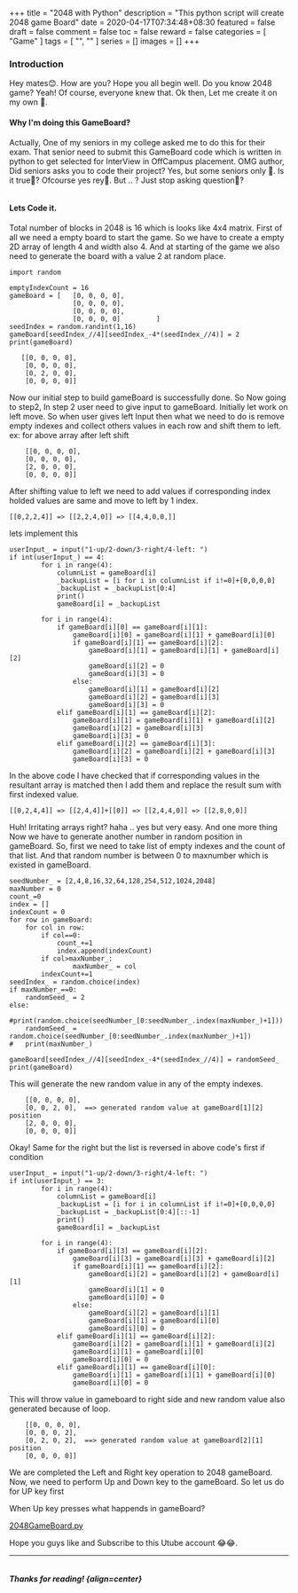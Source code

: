 +++
title = "2048 with Python"
description = "This python script will create 2048 game Board"
date = 2020-04-17T07:34:48+08:30
featured = false
draft = false
comment = false
toc = false
reward = false
categories = [
  "Game"
]
tags = [
  "",
  ""
]
series = []
images = []
+++
### Introduction 
Hey mates😊. How are you? Hope you all begin well. Do you know 2048 game? Yeah! Of course, everyone knew that. Ok then, Let me create it on my own 🥲.

#### Why I'm doing this GameBoard?
Actually, One of my seniors in my college asked me to do this for their exam. That senior need to submit this GameBoard code which is written in python to get selected for InterView in OffCampus placement. OMG author, Did seniors asks you to code their project? Yes, but some seniors only 🥱. Is it true😬? Ofcourse yes rey🤫. But .. ? Just stop asking question🤧?
```
```
#### Lets Code it.
Total number of blocks in 2048 is 16 which is looks like 4x4 matrix. First of all we need a empty board to start the game. So we have to create a empty 2D array of length 4 and width also 4. And at starting of the game we also need to generate the board with a value 2 at random place.
```python3
import random

emptyIndexCount = 16
gameBoard = [	[0, 0, 0, 0],
				[0, 0, 0, 0],
				[0, 0, 0, 0],
				[0, 0, 0, 0]         ]
seedIndex = random.randint(1,16)
gameBoard[seedIndex_//4][seedIndex_-4*(seedIndex_//4)] = 2
print(gameBoard)

```
       [[0, 0, 0, 0],
		[0, 0, 0, 0],
		[0, 2, 0, 0],
		[0, 0, 0, 0]]
		
Now our initial step to build gameBoard is successfully done. So Now going to step2,
In step 2 user need to give input to gameBoard. Initially let work on left move. So when user gives left Input then what we need to do is remove empty indexes and collect others values in each row and shift them to left.
ex: for above array after left shift

		[[0, 0, 0, 0],
		[0, 0, 0, 0],
		[2, 0, 0, 0],
		[0, 0, 0, 0]]

After shifting value to left we need to add values if corresponding index holded values are same and move to left by 1 index.

	[[0,2,2,4]] => [[2,2,4,0]] => [[4,4,0,0,]]

lets implement this
```python3
userInput_ = input("1-up/2-down/3-right/4-left: ")
if int(userInput_) == 4:
		for i in range(4):
			columnList = gameBoard[i]
			_backupList = [i for i in columnList if i!=0]+[0,0,0,0]
			_backupList = _backupList[0:4]
			print()
			gameBoard[i] = _backupList
			
		for i in range(4):
			if gameBoard[i][0] == gameBoard[i][1]:
				gameBoard[i][0] = gameBoard[i][1] + gameBoard[i][0]
				if gameBoard[i][1] == gameBoard[i][2]:
					gameBoard[i][1] = gameBoard[i][1] + gameBoard[i][2]
					gameBoard[i][2] = 0
					gameBoard[i][3] = 0
				else:
					gameBoard[i][1] = gameBoard[i][2]
					gameBoard[i][2] = gameBoard[i][3]
					gameBoard[i][3] = 0
			elif gameBoard[i][1] == gameBoard[i][2]:
				gameBoard[i][1] = gameBoard[i][1] + gameBoard[i][2]
				gameBoard[i][2] = gameBoard[i][3]
				gameBoard[i][3] = 0
			elif gameBoard[i][2] == gameBoard[i][3]:
				gameBoard[i][2] = gameBoard[i][2] + gameBoard[i][3]
				gameBoard[i][3] = 0

```
In the above code I have checked that if corresponding values in the resultant array is matched then I add them and replace the result sum with first indexed value.

	[[0,2,4,4]] => [[2,4,4]]+[[0]] => [[2,4,4,0]] => [[2,8,0,0]]

Huh! Irritating arrays right? haha .. yes but very easy. And one more thing Now we have to generate another number in random position in gameBoard. So, first we need to take list of empty indexes and the count of that list. And that random number is between 0 to maxnumber which is existed in gameBoard.
```python3
seedNumber_ = [2,4,8,16,32,64,128,254,512,1024,2048]
maxNumber = 0
count_=0
index = []
indexCount = 0
for row in gameBoard:
	for col in row:
		if col==0:
			count_+=1
			index.append(indexCount)
		if col>maxNumber_:
				maxNumber_ = col
		indexCount+=1
seedIndex_ = random.choice(index)
if maxNumber_==0:
	randomSeed_ = 2
else:
	#print(random.choice(seedNumber_[0:seedNumber_.index(maxNumber_)+1]))
	randomSeed_ = random.choice(seedNumber_[0:seedNumber_.index(maxNumber_)+1])
#	print(maxNumber_)

gameBoard[seedIndex_//4][seedIndex_-4*(seedIndex_//4)] = randomSeed_
print(gameBoard)
```
This will generate the new random value in any of the empty indexes.

		[[0, 0, 0, 0],
		[0, 0, 2, 0],  ==> generated random value at gameBoard[1][2] position
		[2, 0, 0, 0],
		[0, 0, 0, 0]]

Okay! Same for the right but the list is reversed in above code's first if condition
```python3
userInput_ = input("1-up/2-down/3-right/4-left: ")
if int(userInput_) == 3:
		for i in range(4):
			columnList = gameBoard[i]
			_backupList = [i for i in columnList if i!=0]+[0,0,0,0]
			_backupList = _backupList[0:4][::-1]
			print()
			gameBoard[i] = _backupList
			
		for i in range(4):
			if gameBoard[i][3] == gameBoard[i][2]:
				gameBoard[i][3] = gameBoard[i][3] + gameBoard[i][2]
				if gameBoard[i][1] == gameBoard[i][2]:
					gameBoard[i][2] = gameBoard[i][2] + gameBoard[i][1]
					gameBoard[i][1] = 0
					gameBoard[i][0] = 0
				else:
					gameBoard[i][2] = gameBoard[i][1]
					gameBoard[i][1] = gameBoard[i][0]
					gameBoard[i][0] = 0
			elif gameBoard[i][1] == gameBoard[i][2]:
				gameBoard[i][2] = gameBoard[i][1] + gameBoard[i][2]
				gameBoard[i][1] = gameBoard[i][0]
				gameBoard[i][0] = 0
			elif gameBoard[i][1] == gameBoard[i][0]:
				gameBoard[i][1] = gameBoard[i][1] + gameBoard[i][0]
				gameBoard[i][0] = 0
```
This will throw value in gameboard to right side and new random value also generated because of loop.

		[[0, 0, 0, 0],
		[0, 0, 0, 2], 
		[0, 2, 0, 2],  ==> generated random value at gameBoard[2][1] position
		[0, 0, 0, 0]]
We are completed the Left and Right key operation to 2048 gameBoard. Now, we need to perform Up and Down key to the gameBoard. So
let us do for UP key first

When Up key presses what happends in gameBoard? 

[2048GameBoard.py](files/2048.py)

Hope you guys like and Subscribe to this Utube account 😂😂.

---
```
```
##### Thanks for reading! {align=center}
